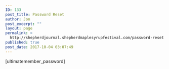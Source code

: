 ```yaml
---
ID: 133
post_title: Password Reset
author: Jon
post_excerpt: ""
layout: page
permalink: >
  http://shepherdjournal.shepherdmaplesyrupfestival.com/password-reset
published: true
post_date: 2017-10-04 03:07:49
---
```

[ultimatemember_password]